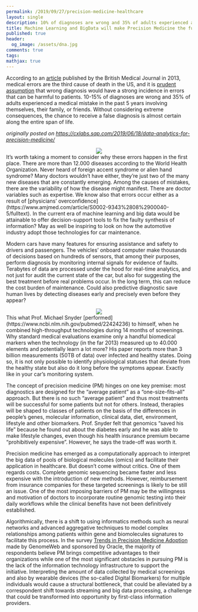 ```yaml
---
permalink: /2019/09/27/precision-medicine-healthcare
layout: single
description: 10% of diagnoses are wrong and 35% of adults experienced a medical mistake in the past 5 years. Machine learning and big data might offer decision-support tools to fix the faulty system.
title: Machine Learning and BigData will make Precision Medicine the future of Healthcare
published: true
header:
  og_image: /assets/dna.jpg
comments: true
tags:
mathjax: true
---
```

According to an [article](https://www.bmj.com/content/353/bmj.i2139) published by the British Medical Journal in 2013, medical errors are the third cause of death in the US, and  it is [prudent assumption](https://qualitysafety.bmj.com/content/22/Suppl_2/ii21) that wrong diagnosis would have a strong incidence in errors that can be harmful to patients. 10-15% of diagnoses are wrong and 35% of adults experienced a medical mistake in the past 5 years involving themselves, their family, or friends. Without considering extreme consequences, the chance to receive a false diagnosis is almost certain along the entire span of life.

*originally posted on https://cxlabs.sap.com/2019/06/18/data-analytics-for-precision-medicine/*

<center><img src="{{ site.url }}/assets/causes-of-death.png"/></center>
It’s worth taking a moment to consider why these errors happen in the first place. There are more than 12.000 diseases according to the World Health Organization. Never heard of foreign accent syndrome or alien hand syndrome? Many doctors wouldn’t have either, they’re just two of the many new diseases that are constantly emerging. Among the causes of mistakes, there are the variability of how the disease might manifest. There are doctor variables such as expertise. We know also that errors occur either as a result of [physicians’ overconfidence](https://www.amjmed.com/article/S0002-9343%2808%2900040-5/fulltext). In the current era of machine learning and big data would be attainable to offer decision-support tools to fix the faulty synthesis of information? May as well be inspiring to look on how the automotive industry adopt those technologies for car maintenance.

Modern cars have many features for ensuring assistance and safety to drivers and passengers. The vehicles’ onboard computer make thousands of decisions based on hundreds of sensors, that among their purposes, perform diagnosis by monitoring internal signals for evidence of faults. Terabytes of data are processed under the hood for real-time analytics, and not just for audit the current state of the car, but also for suggesting the best treatment before real problems occur. In the long term, this can reduce the cost burden of maintenance. Could also predictive diagnostic save human lives by detecting diseases early and precisely even before they appear?

<center><img src="{{ site.url }}/assets/snyderome.jpg"/></center>
This what Prof. Michael Snyder [performed](https://www.ncbi.nlm.nih.gov/pubmed/22424236) to himself, when he combined high-throughput technologies during 14 months of screenings. Why standard medical evaluations examine only a handful biomedical markers when the technology (in the far 2013) measured up to 40.000 elements and potentially learn a lot more? His paper reports more than 3 billion measurements (50TB of data) over infected and healthy states.  Doing so, it is not only possible to identify physiological statuses that deviate from the healthy state but also do it long before the symptoms appear. Exactly like in your car’s monitoring system.

The concept of precision medicine (PM) hinges on one key premise: most diagnostics are designed for the “average patient” as a “one-size-fits-all" approach. But there is no such “average patient” and thus most treatments will be successful for some patients but not for others. Instead, therapies will be shaped to classes of patients on the basis of the differences in people’s genes, molecular information, clinical data, diet, environment, lifestyle and other biomarkers. Prof. Snyder felt that genomics “saved his life” because he found out about the diabetes early and he was able to make lifestyle changes, even though his health insurance premium became “prohibitively expensive”. However, he says the trade-off was worth it.

Precision medicine has emerged as a computationally approach to interpret the big data of pools of biological molecules (omics) and facilitate their application in healthcare. But doesn’t come without critics. One of them regards costs. Complete genomic sequencing became faster and less expensive with the introduction of new methods. However, reimbursement from insurance companies for these targeted screenings is likely to be still an issue. One of the most imposing barriers of PM may be the willingness and motivation of doctors to incorporate routine genomic testing into their daily workflows while the clinical benefits have not been definitively established.

Algorithmically, there is a shift to using informatics methods such as neural networks and advanced aggregative techniques to model complex relationships among patients within gene and biomolecules signatures to facilitate this process.
In the survey [Trends in Precision Medicine Adoption](https://go.oracle.com/LP=66444?elqCampaignId=95819) made by GenomeWeb and sponsored by Oracle, the majority of respondents believe PM brings competitive advantages to their organizations while one of the most significant obstacles in pursuing PM is the lack of the information technology infrastructure to support the initiative.
Interpreting the amount of data collected by medical screenings and also by wearable devices (the so-called Digital Biomarkers) for multiple individuals would cause a structural bottleneck, that could be alleviated by a correspondent shift towards streaming and big data processing, a challenge that could be transformed into opportunity by first-class information providers.